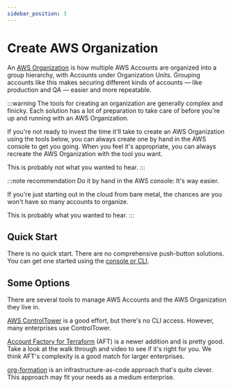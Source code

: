 ```yaml
---
sidebar_position: 3
---
```


# Create AWS Organization

An [AWS Organization](https://aws.amazon.com/organizations/) is how multiple AWS Accounts are organized into a group hierarchy, with Accounts under Organization Units. Grouping accounts like this makes securing different kinds of accounts — like production and QA — easier and more repeatable.

:::warning
The tools for creating an organization are generally complex and finicky. Each solution has a lot of preparation to take care of before you're up and running with an AWS Organization.

If you're not ready to invest the time it'll take to create an AWS Organization using the tools below, you can always create one by hand in the AWS console to get you going. When you feel it's appropriate, you can always recreate the AWS Organization with the tool you want.

This is probably not what you wanted to hear.
:::

:::note recommendation
Do it by hand in the AWS console: It's way easier. 

If you're just starting out in the cloud from bare metal, the chances are you won't have so many accounts to organize.

This is probably what you wanted to hear.
:::

## Quick Start

There is no quick start. There are no comprehensive push-button solutions. You can get one started using the [console or CLI](https://docs.aws.amazon.com/organizations/latest/userguide/orgs_manage_org_create.html). 

## Some Options

There are several tools to manage AWS Accounts and the AWS Organization they live in.  

[AWS ControlTower](https://aws.amazon.com/controltower/?control-blogs.sort-by=item.additionalFields.createdDate&control-blogs.sort-order=desc) is a good effort, but there's no CLI access. However, many enterprises use ControlTower.

[Account Factory for Terraform](https://docs.aws.amazon.com/controltower/latest/userguide/aft-architecture.html) (AFT) is a newer addition and is pretty good. Take a look at the walk through and video to see if it's right for you. We think AFT's complexity is a good match for larger enterprises.

[org-formation](https://github.com/org-formation/org-formation-cli) is an infrastructure-as-code approach that's quite clever. This approach may fit your needs as a medium enterprise.

